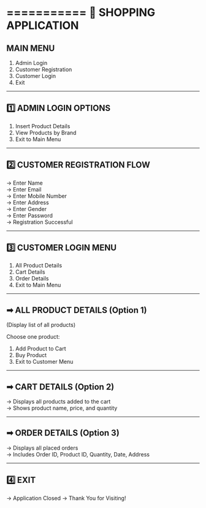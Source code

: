 ===========
🛒 SHOPPING APPLICATION
===========

MAIN MENU
----------
1. Admin Login
2. Customer Registration
3. Customer Login
4. Exit


------------------------
1️⃣ ADMIN LOGIN OPTIONS
------------------------
1. Insert Product Details
2. View Products by Brand
3. Exit to Main Menu


-------------------------------
2️⃣ CUSTOMER REGISTRATION FLOW
-------------------------------
→ Enter Name  
→ Enter Email  
→ Enter Mobile Number  
→ Enter Address  
→ Enter Gender  
→ Enter Password  
→ Registration Successful


------------------------
3️⃣ CUSTOMER LOGIN MENU
------------------------
1. All Product Details
2. Cart Details
3. Order Details
4. Exit to Main Menu


---------------------------------
➡ ALL PRODUCT DETAILS (Option 1)
---------------------------------
(Display list of all products)

Choose one product:
1. Add Product to Cart
2. Buy Product
3. Exit to Customer Menu


---------------------------------
➡ CART DETAILS (Option 2)
---------------------------------
→ Displays all products added to the cart  
→ Shows product name, price, and quantity


---------------------------------
➡ ORDER DETAILS (Option 3)
---------------------------------
→ Displays all placed orders  
→ Includes Order ID, Product ID, Quantity, Date, Address


---------------------------------
4️⃣ EXIT
---------------------------------
→ Application Closed
→ Thank You for Visiting!
